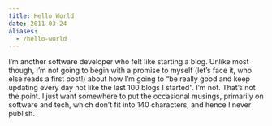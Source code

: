 ```yaml
---
title: Hello World
date: 2011-03-24
aliases:
  - /hello-world
---
```


I’m another software developer who felt like starting a blog. Unlike most though, I’m not going to begin with a promise to myself (let’s face it, who else reads a first post!) about how I’m going to “be really good and keep updating every day not like the last 100 blogs I started”. I’m not. That’s not the point. I just want somewhere to put the occasional musings, primarily on software and tech, which don’t fit into 140 characters, and hence I never publish.